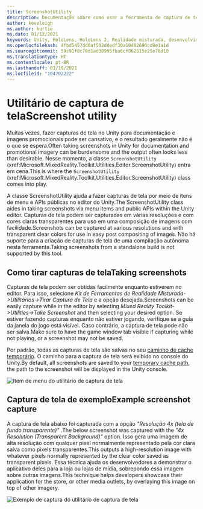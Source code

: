 ```yaml
---
title: ScreenshotUtility
description: Documentação sobre como usar a ferramenta de captura de tela no MRTK
author: keveleigh
ms.author: kurtie
ms.date: 01/12/2021
keywords: Unity, HoloLens, HoloLens 2, Realidade misturada, desenvolvimento, MRTK,
ms.openlocfilehash: 4fbd5457dd0af502ddedf30a10482690cd8e1a1d
ms.sourcegitcommit: 59c91f8c70d1ad30995fba6cf862615e25e78d10
ms.translationtype: HT
ms.contentlocale: pt-BR
ms.lasthandoff: 03/19/2021
ms.locfileid: "104702222"
---
```

# <a name="screenshot-utility"></a><span data-ttu-id="1e525-104">Utilitário de captura de tela</span><span class="sxs-lookup"><span data-stu-id="1e525-104">Screenshot utility</span></span>

<span data-ttu-id="1e525-105">Muitas vezes, fazer capturas de tela no Unity para documentação e imagens promocionais pode ser cansativo, e o resultado geralmente não é o que se espera.</span><span class="sxs-lookup"><span data-stu-id="1e525-105">Often taking screenshots in Unity for documentation and promotional imagery can be burdensome and the output often looks less than desirable.</span></span> <span data-ttu-id="1e525-106">Nesse momento, a classe `ScreenshotUtility` (xref:Microsoft.MixedReality.Toolkit.Utilities.Editor.ScreenshotUtility) entra em cena.</span><span class="sxs-lookup"><span data-stu-id="1e525-106">This is where the `ScreenshotUtility` (xref:Microsoft.MixedReality.Toolkit.Utilities.Editor.ScreenshotUtility) class comes into play.</span></span>

<span data-ttu-id="1e525-107">A classe ScreenshotUtility ajuda a fazer capturas de tela por meio de itens de menu e APIs públicas no editor do Unity.</span><span class="sxs-lookup"><span data-stu-id="1e525-107">The ScreenshotUtility class aides in taking screenshots via menu items and public APIs within the Unity editor.</span></span> <span data-ttu-id="1e525-108">Capturas de tela podem ser capturadas em várias resoluções e com cores claras transparentes para uso em uma composição de imagens com facilidade.</span><span class="sxs-lookup"><span data-stu-id="1e525-108">Screenshots can be captured at various resolutions and with transparent clear colors for use in easy post compositing of images.</span></span> <span data-ttu-id="1e525-109">Não há suporte para a criação de capturas de tela de uma compilação autônoma nesta ferramenta.</span><span class="sxs-lookup"><span data-stu-id="1e525-109">Taking screenshots from a standalone build is not supported by this tool.</span></span>

## <a name="taking-screenshots"></a><span data-ttu-id="1e525-110">Como tirar capturas de tela</span><span class="sxs-lookup"><span data-stu-id="1e525-110">Taking screenshots</span></span>

<span data-ttu-id="1e525-111">Capturas de tela podem ser obtidas facilmente enquanto estiverem no editor. Para isso, selecione *Kit de Ferramentas de Realidade Misturada->Utilitários->Tirar Captura de Tela* e a opção desejada.</span><span class="sxs-lookup"><span data-stu-id="1e525-111">Screenshots can be easily capture while in the editor by selecting *Mixed Reality Toolkit->Utilities->Take Screenshot* and then selecting your desired option.</span></span> <span data-ttu-id="1e525-112">Se estiver fazendo capturas enquanto não estiver jogando, verifique se a guia da janela do jogo está visível. Caso contrário, a captura de tela pode não ser salva.</span><span class="sxs-lookup"><span data-stu-id="1e525-112">Make sure to have the game window tab visible if capturing while not playing, or a screenshot may not be saved.</span></span>

<span data-ttu-id="1e525-113">Por padrão, todas as capturas de tela são salvas no seu [caminho de cache temporário](https://docs.unity3d.com/ScriptReference/Application-temporaryCachePath.html). O caminho para a captura de tela será exibido no console do Unity.</span><span class="sxs-lookup"><span data-stu-id="1e525-113">By default, all screenshots are saved to your [temporary cache path](https://docs.unity3d.com/ScriptReference/Application-temporaryCachePath.html), the path to the screenshot will be displayed in the Unity console.</span></span>

![Item de menu do utilitário de captura de tela](../images/screenshot-utility/MRTK_ScreenshotUtility_Menu_Item.png)

## <a name="example-screenshot-capture"></a><span data-ttu-id="1e525-115">Captura de tela de exemplo</span><span class="sxs-lookup"><span data-stu-id="1e525-115">Example screenshot capture</span></span>

<span data-ttu-id="1e525-116">A captura de tela abaixo foi capturada com a opção *"Resolução 4x (tela de fundo transparente)"* .</span><span class="sxs-lookup"><span data-stu-id="1e525-116">The below screenshot was captured with the *"4x Resolution (Transparent Background)"* option.</span></span> <span data-ttu-id="1e525-117">Isso gera uma imagem de alta resolução com qualquer pixel normalmente representado pela cor clara salva como pixels transparentes.</span><span class="sxs-lookup"><span data-stu-id="1e525-117">This outputs a high-resolution image with whatever pixels normally represented by the clear color saved as transparent pixels.</span></span> <span data-ttu-id="1e525-118">Essa técnica ajuda os desenvolvedores a demonstrar o aplicativo deles para a loja ou lojas de mídia, sobrepondo essa imagem sobre outras imagens.</span><span class="sxs-lookup"><span data-stu-id="1e525-118">This technique helps developers showcase their application for the store, or other media outlets, by overlaying this image on top of other imagery.</span></span>

![Exemplo de captura do utilitário de captura de tela](../images/screenshot-utility/MRTK_ScreenshotUtility_Example_Capture.png)
